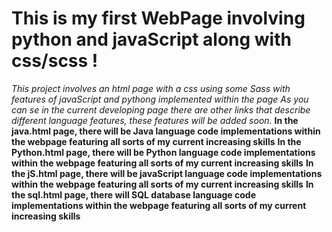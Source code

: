 # This is my first WebPage involving python and javaScript along with css/scss !

*This project involves an html page with a css using some Sass with features of javaScript and pythong implemented within the page*
*As you can se in the current developing page there are other links that describe different language features, these features will be added soon.*
**In the java.html page, there will be Java language code implementations within the webpage featuring all sorts of my current increasing skills**
**In the Python.html page, there will be Python language code implementations within the webpage featuring all sorts of my current increasing skills**
**In the jS.html page, there will be javaScript language code implementations within the webpage featuring all sorts of my current increasing skills**
**In the sql.html page, there will SQL database language code implementations within the webpage featuring all sorts of my current increasing skills**
